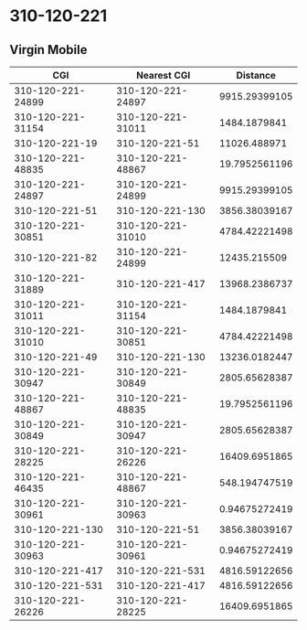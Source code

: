 # 310-120-221
## Virgin Mobile


| CGI | Nearest CGI | Distance |
|-----|-------------|----------|
| 310-120-221-24899 | 310-120-221-24897 | 9915.29399105 |
| 310-120-221-31154 | 310-120-221-31011 | 1484.1879841 |
| 310-120-221-19 | 310-120-221-51 | 11026.488971 |
| 310-120-221-48835 | 310-120-221-48867 | 19.7952561196 |
| 310-120-221-24897 | 310-120-221-24899 | 9915.29399105 |
| 310-120-221-51 | 310-120-221-130 | 3856.38039167 |
| 310-120-221-30851 | 310-120-221-31010 | 4784.42221498 |
| 310-120-221-82 | 310-120-221-24899 | 12435.215509 |
| 310-120-221-31889 | 310-120-221-417 | 13968.2386737 |
| 310-120-221-31011 | 310-120-221-31154 | 1484.1879841 |
| 310-120-221-31010 | 310-120-221-30851 | 4784.42221498 |
| 310-120-221-49 | 310-120-221-130 | 13236.0182447 |
| 310-120-221-30947 | 310-120-221-30849 | 2805.65628387 |
| 310-120-221-48867 | 310-120-221-48835 | 19.7952561196 |
| 310-120-221-30849 | 310-120-221-30947 | 2805.65628387 |
| 310-120-221-28225 | 310-120-221-26226 | 16409.6951865 |
| 310-120-221-46435 | 310-120-221-48867 | 548.194747519 |
| 310-120-221-30961 | 310-120-221-30963 | 0.94675272419 |
| 310-120-221-130 | 310-120-221-51 | 3856.38039167 |
| 310-120-221-30963 | 310-120-221-30961 | 0.94675272419 |
| 310-120-221-417 | 310-120-221-531 | 4816.59122656 |
| 310-120-221-531 | 310-120-221-417 | 4816.59122656 |
| 310-120-221-26226 | 310-120-221-28225 | 16409.6951865 |
